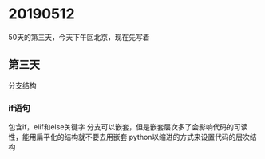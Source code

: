 # 20190512
50天的第三天，今天下午回北京，现在先写着

## 第三天
分支结构

### if语句
包含if，elif和else关键字
分支可以嵌套，但是嵌套层次多了会影响代码的可读性，能用扁平化的结构就不要去用嵌套
python以缩进的方式来设置代码的层次结构